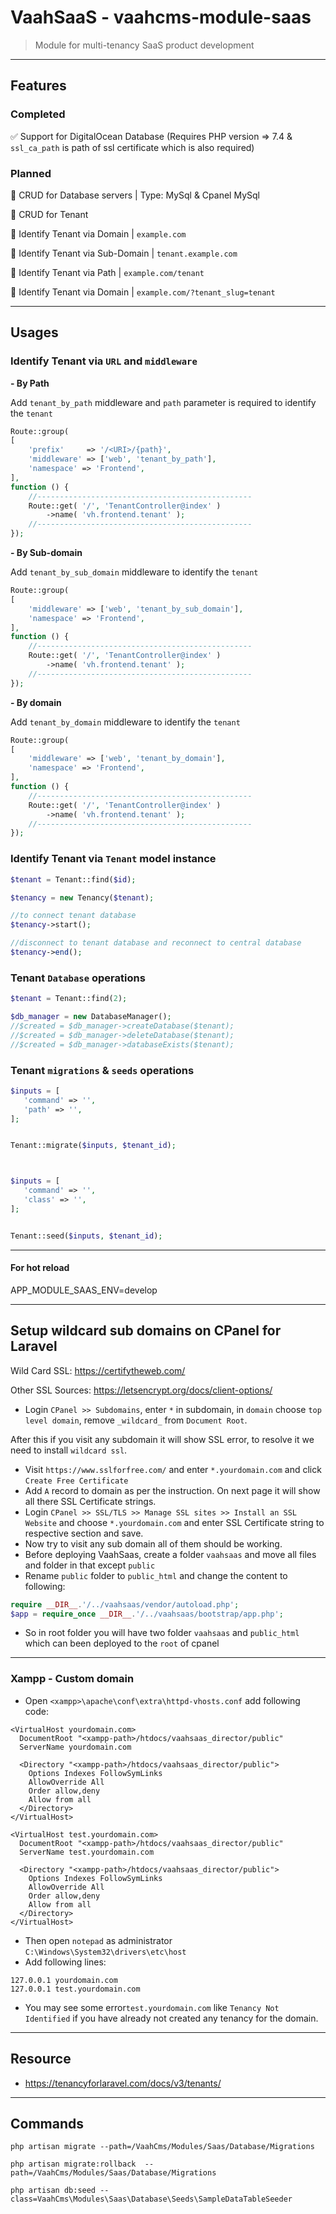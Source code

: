 # VaahSaaS - vaahcms-module-saas
> Module for multi-tenancy SaaS product development

---
## Features

### Completed
:white_check_mark: Support for DigitalOcean Database (Requires PHP version => 7.4 & `ssl_ca_path` 
is path of ssl certificate which is also required)

### Planned
:black_square_button: CRUD for Database servers | Type: MySql & Cpanel MySql

:black_square_button: CRUD for Tenant

:black_square_button: Identify Tenant via Domain  | `example.com`

:black_square_button: Identify Tenant via Sub-Domain  | `tenant.example.com`

:black_square_button: Identify Tenant via Path  | `example.com/tenant`

:black_square_button: Identify Tenant via Domain  | `example.com/?tenant_slug=tenant`


---

## Usages

### Identify Tenant via `URL` and `middleware`

**- By Path**

Add `tenant_by_path` middleware and `path` parameter is required to identify the `tenant`
```php
Route::group(
[
    'prefix'     => '/<URI>/{path}',
    'middleware' => ['web', 'tenant_by_path'],
    'namespace' => 'Frontend',
],
function () {
    //------------------------------------------------
    Route::get( '/', 'TenantController@index' )
        ->name( 'vh.frontend.tenant' );
    //------------------------------------------------
});
```

**- By Sub-domain**

Add `tenant_by_sub_domain` middleware to identify the `tenant`
```php
Route::group(
[
    'middleware' => ['web', 'tenant_by_sub_domain'],
    'namespace' => 'Frontend',
],
function () {
    //------------------------------------------------
    Route::get( '/', 'TenantController@index' )
        ->name( 'vh.frontend.tenant' );
    //------------------------------------------------
});
```

**- By domain**

Add `tenant_by_domain` middleware to identify the `tenant`
```php
Route::group(
[
    'middleware' => ['web', 'tenant_by_domain'],
    'namespace' => 'Frontend',
],
function () {
    //------------------------------------------------
    Route::get( '/', 'TenantController@index' )
        ->name( 'vh.frontend.tenant' );
    //------------------------------------------------
});
```

### Identify Tenant via `Tenant` model instance

```php
$tenant = Tenant::find($id);

$tenancy = new Tenancy($tenant);

//to connect tenant database
$tenancy->start();

//disconnect to tenant database and reconnect to central database
$tenancy->end();

```

### Tenant `Database` operations

```php
$tenant = Tenant::find(2);

$db_manager = new DatabaseManager();
//$created = $db_manager->createDatabase($tenant);
//$created = $db_manager->deleteDatabase($tenant);
//$created = $db_manager->databaseExists($tenant);

```

### Tenant `migrations` & `seeds` operations
```php
$inputs = [
   'command' => '',
   'path' => '',
];


Tenant::migrate($inputs, $tenant_id);



$inputs = [
   'command' => '',
   'class' => '',
];


Tenant::seed($inputs, $tenant_id);

```

---

#### For hot reload
APP_MODULE_SAAS_ENV=develop

---

## Setup wildcard sub domains on CPanel for Laravel

Wild Card SSL: https://certifytheweb.com/
 
Other SSL Sources: https://letsencrypt.org/docs/client-options/ 

- Login `CPanel >> Subdomains`, enter `*` in subdomain, in `domain` choose `top level domain`, 
remove `_wildcard_` from `Document Root`.

After this if you visit any subdomain it will show SSL error, to resolve it we need to install
`wildcard ssl`. 
- Visit `https://www.sslforfree.com/` and enter `*.yourdomain.com` and click `Create Free Certificate`
- Add `A` record to domain as per the instruction. On next page it will show all there SSL Certificate strings.
- Login `CPanel >> SSL/TLS >> Manage SSL sites >> Install an SSL Website` and choose `*.yourdomain.com` and enter SSL Certificate string to respective section and save.
- Now try to visit any sub domain all of them should be working.
- Before deploying VaahSaas, create a folder `vaahsaas` and move all files and folder in that except `public`
- Rename `public` folder to `public_html` and change the content to following:
```php
require __DIR__.'/../vaahsaas/vendor/autoload.php';
$app = require_once __DIR__.'/../vaahsaas/bootstrap/app.php';
```
- So in root folder you will have two folder `vaahsaas` and `public_html` which can been deployed to the `root` of cpanel


---
### Xampp - Custom domain 

- Open `<xampp>\apache\conf\extra\httpd-vhosts.conf` add following code:
```shell
<VirtualHost yourdomain.com>
  DocumentRoot "<xampp-path>/htdocs/vaahsaas_director/public"
  ServerName yourdomain.com

  <Directory "<xampp-path>/htdocs/vaahsaas_director/public">
    Options Indexes FollowSymLinks
    AllowOverride All
    Order allow,deny
    Allow from all
  </Directory>
</VirtualHost>

<VirtualHost test.yourdomain.com>
  DocumentRoot "<xampp-path>/htdocs/vaahsaas_director/public"
  ServerName test.yourdomain.com

  <Directory "<xampp-path>/htdocs/vaahsaas_director/public">
    Options Indexes FollowSymLinks
    AllowOverride All
    Order allow,deny
    Allow from all
  </Directory>
</VirtualHost>
```

- Then open `notepad` as administrator `C:\Windows\System32\drivers\etc\host`
- Add following lines:
```shell
127.0.0.1 yourdomain.com
127.0.0.1 test.yourdomain.com
```
- You may see some error`test.yourdomain.com` like `Tenancy Not Identified` if you have already 
not created any tenancy for the domain.

---
## Resource
- https://tenancyforlaravel.com/docs/v3/tenants/

---
## Commands
```shell script
php artisan migrate --path=/VaahCms/Modules/Saas/Database/Migrations

php artisan migrate:rollback  --path=/VaahCms/Modules/Saas/Database/Migrations

php artisan db:seed --class=VaahCms\Modules\Saas\Database\Seeds\SampleDataTableSeeder
```
